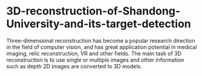 # 3D-reconstruction-of-Shandong-University-and-its-target-detection
Three-dimensional reconstruction has become a popular research direction in the field of computer vision, and has great application potential in medical imaging, relic reconstruction, VR and other fields. The main task of 3D reconstruction is to use single or multiple images and other information such as depth 2D images are converted to 3D models.
